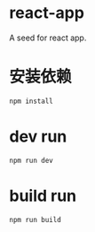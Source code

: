 # react-app
A seed for react app.

# 安装依赖
```
npm install
```

# dev run 
```
npm run dev
```

# build run
```
npm run build
```

